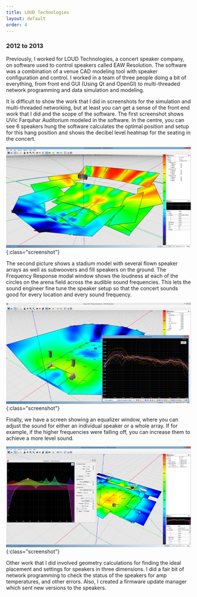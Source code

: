 ```yaml
---
title: LOUD Technologies
layout: default
order: 4
---
```


### 2012 to 2013

Previously, I worked for LOUD Technologies, a concert speaker company, on software used to control speakers called EAW Resolution. The software was a combination of a venue CAD modeling tool with speaker configuration and control. I worked in a team of three people doing a bit of everything, from front end GUI (Using Qt and OpenGl) to multi-threaded network programming and data simulation and modeling.

It is difficult to show the work that I did in screenshots for the simulation and multi-threaded networking, but at least you can get a sense of the front end work that I did and the scope of the software. The first screenshot shows UVic Farquhar Auditorium modeled in the software. In the centre, you can see 6 speakers hung the software calculates the optimal position and setup for this hang position and shows the decibel level heatmap for the seating in the concert.

![EAW Resolution Screenshot 1](/static/loud-screenshot1.png){:class="screenshot"}

The second picture shows a stadium model with several flown speaker arrays as well as subwoovers and fill speakers on the ground. The Frequency Response modal window shows the loudness at each of the circles on the arena field across the audible sound frequencies. This lets the sound engineer fine tune the speaker setup so that the concert sounds good for every location and every sound frequency.

![EAW Resolution Screenshot 2](/static/loud-screenshot2.png){:class="screenshot"}

Finally, we have a screen showing an equalizer window, where you can adjust the sound for either an individual speaker or a whole array. If for example, if the higher frequencies were falling off, you can increase them to achieve a more level sound.

![EAW Resolution Screenshot 3](/static/loud-screenshot3.png){:class="screenshot"}

Other work that I did involved geometry calculations for finding the ideal placement and settings for speakers in three dimensions. I did a fair bit of network programming to check the status of the speakers for amp temperatures, and other errors. Also, I created a firmware update manager which sent new versions to the speakers.
